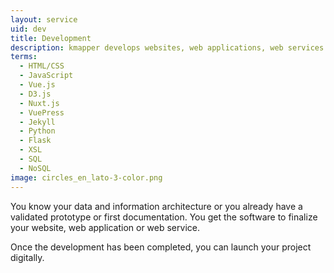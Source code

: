 ```yaml
---
layout: service
uid: dev
title: Development
description: kmapper develops websites, web applications, web services and documentation
terms: 
  - HTML/CSS
  - JavaScript
  - Vue.js
  - D3.js
  - Nuxt.js
  - VuePress
  - Jekyll
  - Python
  - Flask
  - XSL
  - SQL
  - NoSQL
image: circles_en_lato-3-color.png
---
```


You know your data and information architecture or you already have a validated prototype or first documentation. You get the  software to finalize your website, web application or web service.

Once the development has been completed, you can launch your project digitally. 
